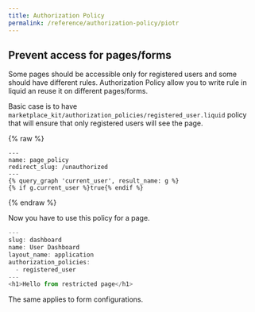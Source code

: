 ```yaml
---
title: Authorization Policy
permalink: /reference/authorization-policy/piotr
---
```



## Prevent access for pages/forms

Some pages should be accessible only for registered users and some should have different rules.
Authorization Policy allow you to write rule in liquid an reuse it on different pages/forms.


Basic case is to have `marketplace_kit/authorization_policies/registered_user.liquid`
policy that will ensure that only registered users will see the page.

{% raw %}
```liquid
---
name: page_policy
redirect_slug: /unauthorized
---
{% query_graph 'current_user', result_name: g %}
{% if g.current_user %}true{% endif %}
```
{% endraw %}

Now you have to use this policy for a page.

```js
---
slug: dashboard
name: User Dashboard
layout_name: application
authorization_policies:
  - registered_user
---
<h1>Hello from restricted page</h1>
```

The same applies to form configurations.
